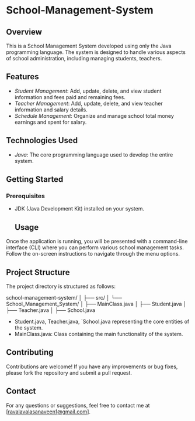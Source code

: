# School-Management-System

## Overview

This is a School Management System developed using only the Java programming language. The system is designed to handle various aspects of school administration, including managing students, teachers.

## Features

- *Student Management*: Add, update, delete, and view student information and fees paid and remaining fees.
- *Teacher Management*: Add, update, delete, and view teacher information and salary details.
- *Schedule Management*: Organize and manage school total money earnings and spent for salary.

## Technologies Used

- *Java*: The core programming language used to develop the entire system.

## Getting Started

### Prerequisites

- JDK (Java Development Kit) installed on your system.

  ## Usage

Once the application is running, you will be presented with a command-line interface (CLI) where you can perform various school management tasks. Follow the on-screen instructions to navigate through the menu options.

## Project Structure

The project directory is structured as follows:


school-management-system/
│
├── src/
│   └── School_Management_System/
│       ├── MainClass.java
│       ├── Student.java
│       ├── Teacher.java
│       ├── School.java


- Student.java, Teacher.java, `School.java representing the core entities of the system.
- MainClass.java: Class containing the main functionality of the system.

## Contributing

Contributions are welcome! If you have any improvements or bug fixes, please fork the repository and submit a pull request.



## Contact

For any questions or suggestions, feel free to contact me at [ravalavalasanaveen1@gmail.com].
